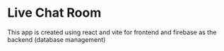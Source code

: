 # Live Chat Room

This app is created using react and vite for frontend and firebase as the backend (database management)
